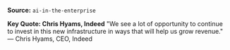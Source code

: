 **Source:** `ai-in-the-enterprise`

**Key Quote: Chris Hyams, Indeed**
"We see a lot of opportunity to continue to invest in this new infrastructure in ways that will help us grow revenue." — Chris Hyams, CEO, Indeed
